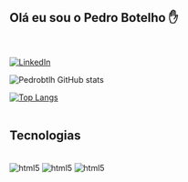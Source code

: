 ## Olá eu sou o Pedro Botelho ✋
<br>

[![LinkedIn](https://img.shields.io/badge/LinkedIn-0077B5?style=for-the-badge&logo=linkedin&logoColor=white)](https://www.linkedin.com/in/pedro-henrique-botelho/)


![Pedrobtlh GitHub stats](https://github-readme-stats.vercel.app/api?username=Pedrobtlh&show_icons=true&theme=radical)


[![Top Langs](https://github-readme-stats.vercel.app/api/top-langs/?username=Pedrobtlh&layout=compact)](https://github.com/Pedrobtlh/github-readme-stats)
<br>
<br>
## Tecnologias
<div style="display: inline_block>"></br>
<img align="center" alt ="html5" src="https://img.shields.io/badge/HTML5-E34F26?style=for-the-badge&logo=html5&logoColor=white">
<img align="center" alt ="html5" src="https://img.shields.io/badge/CSS3-1572B6?style=for-the-badge&logo=css3&logoColor=white">
<img align="center" alt ="html5" src="https://img.shields.io/badge/JavaScript-F7DF1E?style=for-the-badge&logo=javascript&logoColor=black">

</div>
